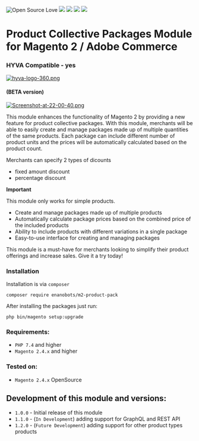 ![Open Source Love](https://img.shields.io/badge/open-source-lightgrey?style=for-the-badge&logo=github)
![](https://img.shields.io/badge/Magento-2.4.x-orange?style=for-the-badge&logo=magento)
![](https://img.shields.io/badge/Maintained-yes-gren?style=for-the-badge&logo=magento)
![](https://img.shields.io/badge/PHP-7.4.x-blue?style=for-the-badge&logo=php)
![](https://img.shields.io/badge/version-BETA-yellowgreen?style=for-the-badge)

# Product Collective Packages Module for Magento 2 / Adobe Commerce

### HYVA Compatible - yes

[![hyva-logo-360.png](https://i.postimg.cc/8PRgt2z7/hyva-logo-360.png)](https://postimg.cc/ZC5QqD3m)
#### (BETA version)

[![Screenshot-at-22-00-40.png](https://i.postimg.cc/HWtnvbMT/Screenshot-at-22-00-40.png)](https://postimg.cc/t7Y9YZDc)

This module enhances the functionality of Magento 2 by providing a new feature for product collective
packages. With this module, merchants will be able to easily create and manage packages made up of multiple 
quantities of the same products. 
Each package can include different number of product units and the prices will be automatically calculated based on the product count.

Merchants can specify 2 types of dicounts 
* fixed amount discount
* percentage discount

**Important**

This module only works for simple products.

- Create and manage packages made up of multiple products
- Automatically calculate package prices based on the combined price of the included products
- Ability to include products with different variations in a single package
- Easy-to-use interface for creating and managing packages

This module is a must-have for merchants looking to simplify their product offerings and increase sales. Give it a try today! 

### Installation

Installation is via `composer`
```
composer require enanobots/m2-product-pack
```

After installing the packages just run:
```
php bin/magento setup:upgrade
```

### Requirements:
* `PHP 7.4` and higher
* `Magento 2.4.x` and higher

### Tested on:
* `Magento 2.4.x` OpenSource

## Development of this module and versions:
* `1.0.0` - Initial release of this module
* `1.1.0` - (`In Development`) adding support for GraphQL and REST API
* `1.2.0` - (`Future Development`) adding support for other product types products

